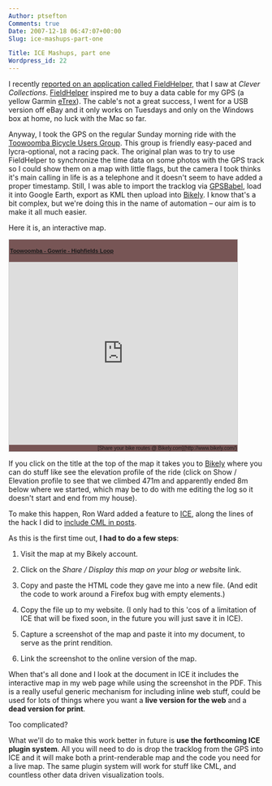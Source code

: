 ```yaml
---
Author: ptsefton
Comments: true
Date: 2007-12-18 06:47:07+00:00
Slug: ice-mashups-part-one

Title: ICE Mashups, part one
Wordpress_id: 22
---
```


<div>

<div class="page-toc">

</div>

<div>

I recently [reported on an application called
FieldHelper,](http://ptsefton.com/2007/12/11/clever-collections.htm)
that I saw at *Clever Collections*.
[FieldHelper](http://acl.arts.usyd.edu.au/fieldhelper/) inspired me to
buy a data cable for my GPS (a yellow Garmin
[eTrex](https://buy.garmin.com/shop/shop.do?pID=6403)). The cable's not
a great success, I went for a USB version off eBay and it only works on
Tuesdays and only on the Windows box at home, no luck with the Mac so
far.

Anyway, I took the GPS on the regular Sunday morning ride with the
[Toowoomba Bicycle Users Group](http://toowoombabug.blogspot.com/). This
group is friendly easy-paced and lycra-optional, not a racing pack. The
original plan was to try to use FieldHelper to synchronize the time data
on some photos with the GPS track so I could show them on a map with
little flags, but the camera I took thinks it's main calling in life is
as a telephone and it doesn't seem to have added a proper timestamp.
Still, I was able to import the tracklog via
[GPSBabel](http://www.gpsbabel.org/), load it into Google Earth, export
as KML then upload into [Bikely](http://bikely.com/). I know that's a
bit complex, but we're doing this in the name of automation <span
class="spCh spChx2013">–</span> our aim is to make it all much easier.

Here it is, an interactive map.

<div class="embedded-html">

<div id="routemapiframe"
style="width: 450px; border: 1px solid #d0d0d0; background: #755; overflow: hidden; white-space: nowrap;">

<span
style="display: block; font: bold 11px verdana, arial; padding: 2px;">[Toowoomba -
Gowrie - Highfields
Loop](http://www.bikely.com/maps/bike-path/Toowoomba-Gowrie-Junction-Highfields-Loop)</span>
<iframe frameborder="0" id="rmiframe" scrolling="no" src="http://www.bikely.com/maps/bike-path/Toowoomba-Gowrie-Junction-Highfields-Loop/embed/1" style="height:360px;  background: #eee;" width="100%">
<!-- -->
</iframe>
<span
style="display: block; font: normal 10px verdana, arial; text-align: right; padding: 1px;">[Share
your bike routes @ Bikely.com](http://www.bikely.com/)</span>

</div>

</div>

If you click on the title at the top of the map it takes you to
[Bikely](http://bikely.com/) where you can do stuff like see the
elevation profile of the ride (click on Show / Elevation profile to see
that we climbed 471m and apparently ended 8m below where we started,
which may be to do with me editing the log so it doesn't start and end
from my house).

To make this happen, Ron Ward added a feature to
[ICE](http://ice.usq.edu.au/), along the lines of the hack I did to
[include CML in posts](http://ptsefton.com/blog/2007/06/22/cml_demo/).

As this is the first time out, **I had to do a few steps**:

1.  Visit the map at my Bikely account.

2.  Click on the *Share / Display this map on your blog or websi*te
    link.

3.  Copy and paste the HTML code they gave me into a new file. (And edit
    the code to work around a Firefox bug with empty elements.)

4.  Copy the file up to my website. (I only had to this 'cos of a
    limitation of ICE that will be fixed soon, in the future you will
    just save it in ICE).

5.  Capture a screenshot of the map and paste it into my document, to
    serve as the print rendition.

6.  Link the screenshot to the online version of the map.

When that's all done and I look at the document in ICE it includes the
interactive map in my web page while using the screenshot in the PDF.
This is a really useful generic mechanism for including inline web
stuff, could be used for lots of things where you want a **live version
for the web** and a **dead version for print**.

Too complicated?

What we'll do to make this work better in future is **use the
forthcoming ICE plugin system**. All you will need to do is drop the
tracklog from the GPS into ICE and it will make both a print-renderable
map and the code you need for a live map. The same plugin system will
work for stuff like CML, and countless other data driven visualization
tools.

</div>

</div>

